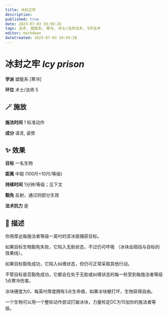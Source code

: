```yaml
---
title: 冰封之牢
description: 
published: true
date: 2023-07-03 19:59:28
tags: 法术, 塑能系, 寒冷, 术士/法师法术, 5环法术
editor: markdown
dateCreated: 2023-07-03 19:59:28
---
```


# **冰封之牢** *Icy prison*

**学派** 塑能系 \[寒冷\] 

**环位** 术士/法师 5

## 🪄 施放

**施法时间** 1 标准动作

**成分** 语言, 姿势

## ✨ 效果 

**目标** 一名生物 

**距离** 中距 (100尺+10尺/等级)  

**持续时间** 1分钟/等级；见下文 

**豁免** 反射，通过则部分生效

**法术抗力** 是

## 📖 描述

你用厚达每施法者等级一英吋的坚冰层捕获目标。

如果目标生物豁免失败，它陷入无助状态，不过仍可呼吸 （冰块会阻挡与目标的效果线）。

如果目标豁免成功，它陷入纠缠状态，但仍可正常采取其他行动。

不管目标是否豁免成功，它都会在处于无助或纠缠状态的每一轮受到每施法者等级1点寒冷伤害。

冰块硬度为0，每英吋厚度拥有3点生命值，如果冰块被打坏，生物获得自由。

一个生物可以用一个整轮动作尝试打破冰块，力量检定DC为15加你的施法者等级。
    